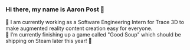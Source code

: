 ### Hi there, my name is Aaron Post 👋   
🔭 I am currently working as a Software Engineering Intern for Trace 3D to make augmented reality content creation easy for everyone.   
🌱 I’m currently finishing up a game called "Good Soup" which should be shipping on Steam later this year! 
🥽 
